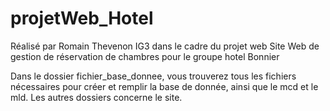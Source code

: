 # projetWeb_Hotel

Réalisé par Romain Thevenon IG3 dans le cadre du projet web
Site Web de gestion de réservation de chambres pour le groupe hotel Bonnier

Dans le dossier fichier_base_donnee, vous trouverez tous les fichiers nécessaires pour créer et remplir la base de donnée, ainsi que le mcd et le mld.
Les autres dossiers concerne le site.